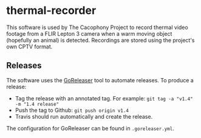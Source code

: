 # thermal-recorder

This software is used by The Cacophony Project to record thermal video
footage from a FLIR Lepton 3 camera when a warm moving object
(hopefully an animal) is detected. Recordings are stored using the
project's own CPTV format.

## Releases

The software uses the [GoReleaser](https://goreleaser.com) tool to
automate releases. To produce a release:

* Tag the release with an annotated tag. For example:
  `git tag -a "v1.4" -m "1.4 release"`
* Push the tag to Github: `git push origin v1.4`
* Travis should run automatically and create the release.

The configuration for GoReleaser can be found in `.goreleaser.yml`.
